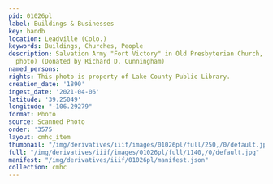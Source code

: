 ```yaml
---
pid: 01026pl
label: Buildings & Businesses
key: bandb
location: Leadville (Colo.)
keywords: Buildings, Churches, People
description: Salvation Army "Fort Victory" in Old Presbyterian Church, 1890 (Brisbois
  photo) (Donated by Richard D. Cunningham)
named_persons: 
rights: This photo is property of Lake County Public Library.
creation_date: '1890'
ingest_date: '2021-04-06'
latitude: '39.25049'
longitude: "-106.29279"
format: Photo
source: Scanned Photo
order: '3575'
layout: cmhc_item
thumbnail: "/img/derivatives/iiif/images/01026pl/full/250,/0/default.jpg"
full: "/img/derivatives/iiif/images/01026pl/full/1140,/0/default.jpg"
manifest: "/img/derivatives/iiif/01026pl/manifest.json"
collection: cmhc
---
```

